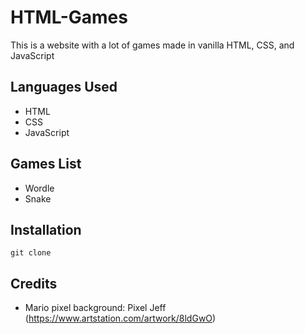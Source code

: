 # HTML-Games

This is a website with a lot of games made in vanilla HTML, CSS, and JavaScript

## Languages Used

- HTML
- CSS
- JavaScript

## Games List

- Wordle
- Snake

## Installation

```
git clone
```

## Credits
- Mario pixel background: Pixel Jeff (https://www.artstation.com/artwork/8ldGwO)

